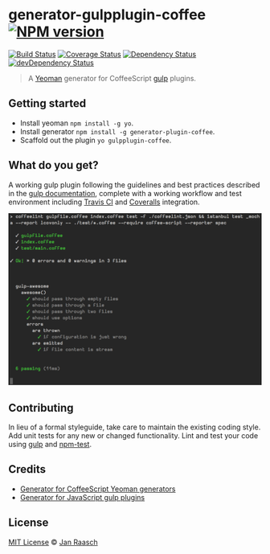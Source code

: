 # generator-gulpplugin-coffee [![NPM version][npm-image]][npm-url]
[![Build Status][travis-image]][travis-url] [![Coverage Status][coveralls-image]][coveralls-url] [![Dependency Status][depstat-image]][depstat-url] [![devDependency Status][devdepstat-image]][devdepstat-url]

> A [Yeoman](http://yeoman.io) generator for CoffeeScript [gulp][gulp] plugins.

## Getting started
* Install yeoman `npm install -g yo`.
* Install generator `npm install -g generator-plugin-coffee`.
* Scaffold out the plugin `yo gulpplugin-coffee`.

## What do you get?
A working gulp plugin following the guidelines and best practices described in the [gulp documentation][gulp-documentation], complete with a working workflow and test environment including [Travis CI](https://travis-ci.org) and [Coveralls](https://coveralls.io) integration.

![npm test](screenshot.png)

## Contributing
In lieu of a formal styleguide, take care to maintain the existing coding style. Add unit tests for any new or changed functionality. Lint and test your code using [gulp][gulp] and [npm-test](https://npmjs.org/doc/test.html).

## Credits
* [Generator for CoffeeScript Yeoman generators](https://npmjs.org/package/generator-generator_grunt_coffee)
* [Generator for JavaScript gulp plugins](https://npmjs.org/package/generator-gulp-plugin)

## License
[MIT License](http://en.wikipedia.org/wiki/MIT_License) © [Jan Raasch](http://janraasch.com)

[gulp]: http://gulpjs.com/
[gulp-documentation]: https://github.com/gulpjs/gulp/blob/master/docs/README.md

[npm-url]: https://npmjs.org/package/generator-gulpplugin-coffee
[npm-image]: https://badge.fury.io/js/generator-gulpplugin-coffee.png

[travis-url]: http://travis-ci.org/janraasch/generator-gulpplugin-coffee
[travis-image]: https://secure.travis-ci.org/janraasch/generator-gulpplugin-coffee.png?branch=master

[coveralls-url]: https://coveralls.io/r/janraasch/generator-gulpplugin-coffee
[coveralls-image]: https://coveralls.io/repos/janraasch/generator-gulpplugin-coffee/badge.png

[depstat-url]: https://david-dm.org/janraasch/generator-gulpplugin-coffee
[depstat-image]: https://david-dm.org/janraasch/generator-gulpplugin-coffee.png

[devdepstat-url]: https://david-dm.org/janraasch/generator-gulpplugin-coffee#info=devDependencies
[devdepstat-image]: https://david-dm.org/janraasch/generator-gulpplugin-coffee/dev-status.png
